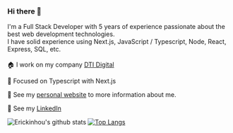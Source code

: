 ### Hi there 👋

I'm a Full Stack Developer with 5 years of experience passionate about the best web development technologies.<br>
I have solid experience using Next.js, JavaScript / Typescript, Node, React, Express, SQL, etc.<br><br>
:house: I work on my company [DTI Digital](https://www.dtidigital.com.br/)<br>

:book: Focused on Typescript with Next.js<br>

:rocket: See my [personal website](https://erickwillian.me/) to more information about me.<br>

:busts_in_silhouette: See my [LinkedIn](https://www.linkedin.com/in/erick-willian-8553a2133/)<br>


![Erickinhou's github stats](https://github-readme-stats.vercel.app/api?username=Erickinhou&show_icons=true&theme=dark&count_private=true) [![Top Langs](https://github-readme-stats.vercel.app/api/top-langs/?username=Erickinhou&layout=compact&theme=dark)](https://github.com/Erickinhou/github-readme-stats)

